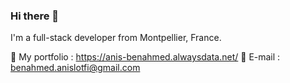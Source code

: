 ### Hi there 👋

I'm a full-stack developer from Montpellier, France.

💼 My portfolio : https://anis-benahmed.alwaysdata.net/
📧 E-mail : benahmed.anislotfi@gmail.com
